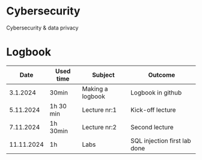 # Cybersecurity
Cybersecurity &amp; data privacy

# Logbook
| Date  | Used time | Subject  | Outcome |
| ------------- | ------------- |----------------|--------------|
|3.1.2024|30min|Making a logbook|Logbook in github|
|5.11.2024|1h 30 min| Lecture nr:1|Kick-off lecture|
|7.11.2024|1h 30min| Lecture nr:2|Second lecture|
|11.11.2024|1h|Labs|SQL injection first lab done|
